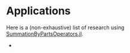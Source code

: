 # Applications

Here is a (non-exhaustive) list of research using
[SummationByPartsOperators.jl](https://github.com/ranocha/SummationByPartsOperators.jl).

-
